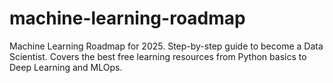 # machine-learning-roadmap
Machine Learning Roadmap for 2025. Step-by-step guide to become a Data Scientist.  Covers the best free learning resources from Python basics to Deep Learning and MLOps.
